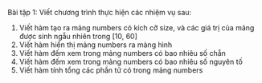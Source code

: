 Bài tập 1:
 Viết chương trình thực hiện các nhiệm vụ sau:
1. Viết hàm tạo ra mảng numbers có kích cỡ size, và các giá trị của mảng được sinh ngẫu nhiên trong [10, 60]
2. Viết hàm hiển thị mảng numbers ra màng hình
3. Viết hàm đếm xem trong mảng numbers có bao nhiêu số chẵn
4. Viết hàm đếm xem trong mảng numbers có bao nhiêu số nguyên tố
5. Viết hàm tính tổng các phần tử có trong mảng numbers